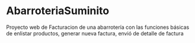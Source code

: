 # AbarroteriaSuminito
Proyecto web de Facturacion de una abarrotería con las funciones básicas de enlistar productos, generar nueva factura, envió de detalle de factura
